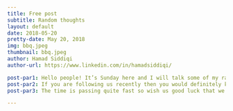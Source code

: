 ```yaml
---
title: Free post
subtitle: Random thoughts
layout: default
date: 2018-05-20
pretty-date: May 20, 2018
img: bbq.jpeg
thumbnail: bbq.jpeg
author: Hamad Siddiqi
author-url: https://www.linkedin.com/in/hamadsiddiqi/

post-par1: Hello people! It’s Sunday here and I will talk some of my random thoughts today.
post-par2: If you are following us recently then you would definitely know that we are done with the submission of our SED. Now, the team is looking forward to flying to Noordwijk to defend the proposed design and to get approval by the panel to start building the experiment. I am sure that we will pass the CDR in the second attempt if not in the first presentation. After submitting the SED report, the team is much relaxed and enjoying get together with BBQ, dancing, and partying.
post-par3: The time is passing quite fast so wish us good luck that we complete all the stages on time and give you guys good news of our successful flight in October. This is it from my side today. Ha det bra! Vi Ses! Allahafiz!

---
```

